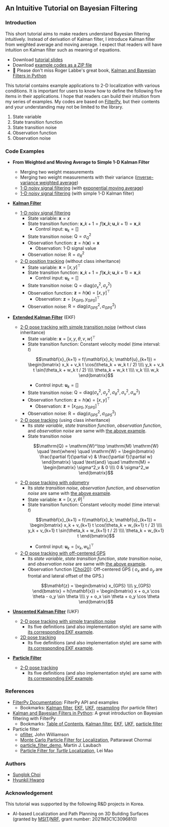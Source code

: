 ## An Intuitive Tutorial on Bayesian Filtering
### Introduction
This short tutorial aims to make readers understand Bayesian filtering intuitively. Instead of derivation of Kalman filter, I introduce Kalman filter from weighted average and moving average. I expect that readers will have intuition on Kalman filter such as meaning of equations.
* Download [tutorial slides](https://github.com/mint-lab/filtering_tutorial/blob/master/filtering_tutorial.pdf)
* Download [example codes as a ZIP file](https://github.com/mint-lab/filtering_tutorial/archive/refs/heads/master.zip)
* :memo: Please don't miss Roger Labbe's great book, [Kalman and Bayesian Filters in Python](https://github.com/rlabbe/Kalman-and-Bayesian-Filters-in-Python)

This tutorial contains example applications to 2-D localization with various conditions. It is important for users to know how to define the following five items in their applications. I hope that readers can build their intuition from my series of examples. My codes are based on [FilterPy](https://github.com/rlabbe/filterpy/), but their contents and your understanding may not be limited to the library.
1. State variable
1. State transition function
1. State transition noise
1. Observation function
1. Observation noise



### Code Examples
* **From Weighted and Moving Average to Simple 1-D Kalman Filter**
  * Merging two weight measurements
  * Merging two weight measurements with their variance ([inverse-variance weighted average](https://en.wikipedia.org/wiki/Inverse-variance_weighting))
  * [1-D noisy signal filtering](https://github.com/mint-lab/filtering_tutorial/blob/master/ema_1d_signal.py) (with [exponential moving average](https://en.wikipedia.org/wiki/Moving_average#Exponential_moving_average))
  * [1-D noisy signal filtering](https://github.com/mint-lab/filtering_tutorial/blob/master/ema_1d_signal.py) (with simple 1-D Kalman filter)
  
* **[Kalman Filter](https://en.wikipedia.org/wiki/Kalman_filter)**
  * [1-D noisy signal filtering](https://github.com/mint-lab/filtering_tutorial/blob/master/kf_1d_signal.py)
    * State variable: $\mathbf{x} = x$
    * State transition function: $\mathbf{x}\_{k+1} = f(\mathbf{x}\_k; \mathbf{u}\_{k+1}) = \mathbf{x}\_k$
      * Control input: $\mathbf{u}_k = [ ]$
    * State transition noise: $\mathrm{Q} = \sigma^2_Q$
    * Observation function: $\mathbf{z} = h(\mathbf{x}) = \mathbf{x}$
      * Observation: 1-D signal value
    * Observation noise: $\mathrm{R} = \sigma^2_{R}$
  * [2-D position tracking](https://github.com/mint-lab/filtering_tutorial/blob/master/kf_2d_position.py) (without class inheritance)
    * State variable: $\mathbf{x} = [x, y]^\top$
    * State transition function: $\mathbf{x}\_{k+1} = f(\mathbf{x}\_k; \mathbf{u}\_{k+1}) = \mathbf{x}\_k$
      * Control input: $\mathbf{u}_k = [ ]$
    * State transition noise: $\mathrm{Q} = \mathrm{diag}(\sigma^2_x, \sigma^2_y)$
    * Observation function: $\mathbf{z} = h(\mathbf{x}) = [x, y]^\top$
      * Observation: $\mathbf{z} = [x_{GPS}, y_{GPS}]^\top$
    * Observation noise: $\mathrm{R} = \mathrm{diag}(\sigma^2_{GPS}, \sigma^2_{GPS})$

* **[Extended Kalman Filter](https://en.wikipedia.org/wiki/Extended_Kalman_filter)** (EKF)
  * [2-D pose tracking with simple transition noise](https://github.com/mint-lab/filtering_tutorial/blob/master/ekf_2d_pose_simple_noise.py) (without class inheritance)
    * State variable: $\mathbf{x} = [x, y, \theta, v, w]^\top$
    * State transition function: Constant velocity model (time interval: $t$)<p/>
      ```math
      \mathbf{x}_{k+1} = f(\mathbf{x}_k; \mathbf{u}_{k+1}) = \begin{bmatrix} x_k + v_k t \cos(\theta_k + w_k t / 2) \\\\ y_k + v_k t \sin(\theta_k + w_k t / 2) \\\\ \theta_k + w_k t \\\\ v_k \\\\ w_k \end{bmatrix}
      ```
      * Control input: $\mathbf{u}_k = [ ]$
    * State transition noise: $\mathrm{Q} = \mathrm{diag}(\sigma^2_x, \sigma^2_y, \sigma^2_\theta, \sigma^2_v, \sigma^2_w)$ 
    * Observation function: $\mathbf{z} = h(\mathbf{x}) = [x, y]^\top$
      * Observation: $\mathbf{z} = [x_{GPS}, y_{GPS}]^\top$
    * Observation noise: $\mathrm{R} = \mathrm{diag}(\sigma^2_{GPS}, \sigma^2_{GPS})$
  * [2-D pose tracking](https://github.com/mint-lab/filtering_tutorial/blob/master/ekf_2d_pose.py) (using class inheritance)
    * Its _state variable_, _state transition function_, _observation function_, and _observation noise_ are same with [the above example](https://github.com/mint-lab/filtering_tutorial/blob/master/ekf_2d_pose_simple_noise.py).
    * State transition noise<p/>
      $$\mathrm{Q} = \mathrm{W}^\top \mathrm{M} \mathrm{W} \quad \text{where} \quad \mathrm{W} = \begin{bmatrix} \frac{\partial f}{\partial v} & \frac{\partial f}{\partial w} \end{bmatrix} \quad \text{and} \quad \mathrm{M} = \begin{bmatrix} \sigma^2_v & 0 \\\\ 0 & \sigma^2_w \end{bmatrix}$$
  * [2-D pose tracking with odometry](https://github.com/mint-lab/filtering_tutorial/blob/master/ekf_2d_pose_odometry.py)
    * Its _state transition noise_, _observation function_, and _observation noise_ are same with [the above example](https://github.com/mint-lab/filtering_tutorial/blob/master/ekf_2d_pose_simple_noise.py).
    * State variable: $\mathbf{x} = [x, y, \theta]^\top$
    * State transition function: Constant velocity model (time interval: $t$)<p/>
      $$\mathbf{x}_{k+1} = f(\mathbf{x}_k; \mathbf{u}_{k+1}) = \begin{bmatrix} x_k + v_{k+1} t \cos(\theta_k + w_{k+1} t / 2) \\\\ y_k + v_{k+1} t \sin(\theta_k + w_{k+1} t / 2) \\\\ \theta_k + w_{k+1} t \end{bmatrix}$$
      * Control input: $\mathbf{u}_k = [v_k, w_k]^\top$
  * [2-D pose tracking with off-centered GPS](https://github.com/mint-lab/filtering_tutorial/blob/master/ekf_2d_pose_off_centered.py)
    * Its _state variable_, _state transition function_, _state transition noise_, and _observation noise_ are same with [the above example](https://github.com/mint-lab/filtering_tutorial/blob/master/ekf_2d_pose_simple_noise.py).
    * Observation function [[Choi20]](http://doi.org/10.1109/TITS.2019.2915108): Off-centered GPS ( $o_x$ and $o_y$ are frontal and lateral offset of the GPS.)<p/>
      $$\mathbf{z} = \begin{bmatrix} x_{GPS} \\\\ y_{GPS} \end{bmatrix} = h(\mathbf{x}) = \begin{bmatrix} x + o_x \cos \theta - o_y \sin \theta \\\\ y + o_x \sin \theta + o_y \cos \theta \end{bmatrix}$$

* **[Unscented Kalman Filter](https://en.wikipedia.org/wiki/Kalman_filter#Unscented_Kalman_filter)** (UKF)
  * [2-D pose tracking with simple transition noise](https://github.com/mint-lab/filtering_tutorial/blob/master/ukf_2d_pose_simple_noise.py)
    * Its five definitions (and also implementation style) are same with [its corresponding EKF example](https://github.com/mint-lab/filtering_tutorial/blob/master/ekf_2d_pose_simple_noise.py).
  * [2D pose tracking](https://github.com/mint-lab/filtering_tutorial/blob/master/ukf_2d_pose.py)
    * Its five definitions (and also implementation style) are same with [its corresponding EKF example](https://github.com/mint-lab/filtering_tutorial/blob/master/ekf_2d_pose_simple_noise.py).

* **[Particle Filter](https://en.wikipedia.org/wiki/Particle_filter)**
  * [2-D pose tracking](https://github.com/mint-lab/filtering_tutorial/blob/master/pf_2d_pose.py)
    * Its five definitions (and also implementation style) are same with [its corresponding EKF example](https://github.com/mint-lab/filtering_tutorial/blob/master/ekf_2d_pose_simple_noise.py).



### References
* [FilterPy Documentation](https://filterpy.readthedocs.io/en/latest/): FilterPy API and examples
  * Bookmarks: [Kalman filter](https://filterpy.readthedocs.io/en/latest/kalman/KalmanFilter.html), [EKF](https://filterpy.readthedocs.io/en/latest/kalman/ExtendedKalmanFilter.html), [UKF](https://filterpy.readthedocs.io/en/latest/kalman/UnscentedKalmanFilter.html), [resampling](https://filterpy.readthedocs.io/en/latest/monte_carlo/resampling.html) (for particle filter)
* [Kalman and Bayesian Filters in Python](https://github.com/rlabbe/Kalman-and-Bayesian-Filters-in-Python): A great introduction on Bayesian filtering with FilterPy
  * Bookmarks: [Table of Contents](https://github.com/rlabbe/Kalman-and-Bayesian-Filters-in-Python/blob/master/table_of_contents.ipynb), [Kalman filter](https://github.com/rlabbe/Kalman-and-Bayesian-Filters-in-Python/blob/master/08-Designing-Kalman-Filters.ipynb), [EKF](https://github.com/rlabbe/Kalman-and-Bayesian-Filters-in-Python/blob/master/11-Extended-Kalman-Filters.ipynb), [UKF](https://github.com/rlabbe/Kalman-and-Bayesian-Filters-in-Python/blob/master/10-Unscented-Kalman-Filter.ipynb), [particle filter](https://github.com/rlabbe/Kalman-and-Bayesian-Filters-in-Python/blob/master/12-Particle-Filters.ipynb)
* Particle filter
  * [pfilter](https://github.com/johnhw/pfilter), John Williamson
  * [Monte Carlo Particle Filter for Localization](https://github.com/p16i/particle-filter), Pattarawat Chormai
  * [particle_filter_demo](https://github.com/mjl/particle_filter_demo), Martin J. Laubach
  * [Particle Filter for _Turtle_ Localization](https://github.com/leimao/Particle-Filter), Lei Mao



### Authors
* [Sunglok Choi](https://mint-lab.github.io/sunglok/)
* [Hyunkil Hwang](https://github.com/Hyunkil76)



### Acknowledgement
This tutorial was supported by the following R&D projects in Korea.
*  AI-based Localization and Path Planning on 3D Building Surfaces (granted by [MSIT](https://www.msit.go.kr/)/[NRF](https://www.nrf.re.kr/), grant number: 2021M3C1C3096810)

